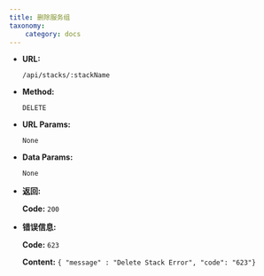 ```yaml
---
title: 删除服务组
taxonomy:
    category: docs
---
```


* **URL:**

    `/api/stacks/:stackName`

* **Method:**

    `DELETE`

* **URL Params:**

    `None`

* **Data Params:**

    `None`

* **返回:**

	**Code:** `200`

* **错误信息:**

	**Code:** `623`
  	
  	**Content:** `{ "message" : "Delete Stack Error", "code": "623"}`